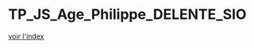 # TP_JS_Age_Philippe_DELENTE_SIO

[voir l'index](https://limortaliter.github.io/TP_JS_Age_Philippe_DELENTE_SIO/form_age.html )
